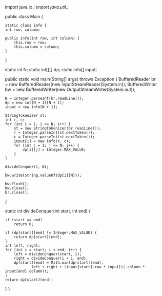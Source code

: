 import java.io.*;
import java.util.*;

public class Main {

	static class info {
	int row, column;

	public info(int row, int column) {
		this.row = row;
		this.column = column;
	}
}

static int N;
static int[][] dp;
static info[] input;

public static void main(String[] args) throws Exception {
	BufferedReader br = new BufferedReader(new InputStreamReader(System.in));
	BufferedWriter bw = new BufferedWriter(new OutputStreamWriter(System.out));

	
	N = Integer.parseInt(br.readLine());
	dp = new int[N + 1][N + 1];
	input = new info[N + 1];

	StringTokenizer st;
	int r, c;
	for (int i = 1; i <= N; i++) {
		st = new StringTokenizer(br.readLine());
		r = Integer.parseInt(st.nextToken());
		c = Integer.parseInt(st.nextToken());
		input[i] = new info(r, c);
		for (int j = 1; j <= N; j++) {
			dp[i][j] = Integer.MAX_VALUE;
		}
	}

	divideConquer(1, N);

	bw.write(String.valueOf(dp[1][N]));

	bw.flush();
	bw.close();
	br.close();
}

static int divideConquer(int start, int end) {
	
	if (start == end)
		return 0;

	if (dp[start][end] != Integer.MAX_VALUE) {
		return dp[start][end];
	}
	int left, right;
	for (int i = start; i < end; i++) {
		left = divideConquer(start, i);
		right = divideConquer(i + 1, end);
		dp[start][end] = Math.min(dp[start][end],
				left + right + (input[start].row * input[i].column * input[end].column));
	}
	return dp[start][end];
}
}

